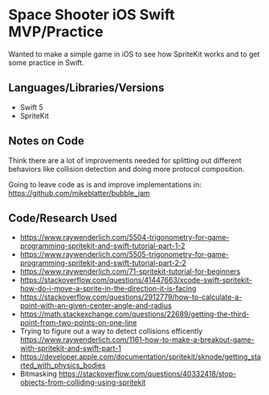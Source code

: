 # Space Shooter iOS Swift MVP/Practice

Wanted to make a simple game in iOS to see how SpriteKit works and to get some practice in Swift.

## Languages/Libraries/Versions

- Swift 5
- SpriteKit

## Notes on Code

Think there are a lot of improvements needed for splitting out different behaviors like collision detection
and doing more protocol composition.

Going to leave code as is and improve implementations in: https://github.com/mikeblatter/bubble_jam

## Code/Research Used

- https://www.raywenderlich.com/5504-trigonometry-for-game-programming-spritekit-and-swift-tutorial-part-1-2
- https://www.raywenderlich.com/5505-trigonometry-for-game-programming-spritekit-and-swift-tutorial-part-2-2
- https://www.raywenderlich.com/71-spritekit-tutorial-for-beginners
- https://stackoverflow.com/questions/41447663/xcode-swift-spritekit-how-do-i-move-a-sprite-in-the-direction-it-is-facing
- https://stackoverflow.com/questions/2912779/how-to-calculate-a-point-with-an-given-center-angle-and-radius
- https://math.stackexchange.com/questions/22689/getting-the-third-point-from-two-points-on-one-line
- Trying to figure out a way to detect collisions efficently https://www.raywenderlich.com/1161-how-to-make-a-breakout-game-with-spritekit-and-swift-part-1
- https://developer.apple.com/documentation/spritekit/sknode/getting_started_with_physics_bodies
- Bitmasking https://stackoverflow.com/questions/40332418/stop-objects-from-colliding-using-spritekit
